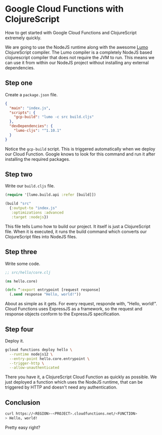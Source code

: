 # Google Cloud Functions with ClojureScript

How to get started with Google Cloud Functions and ClojureScript extremely quickly.

We are going to use the NodeJS runtime along with the awesome [Lumo](http://lumo-cljs.org) ClojureScript compiler. The Lumo compiler is a completely NodeJS based clojurescript compiler that does not require the JVM to run. This means we can use it from within our NodeJS project without installing any external dependencies.

## Step one

Create a `package.json` file.

```json
{
  "main": "index.js",
  "scripts": {
    "gcp-build": "lumo -c src build.cljs"
  },
  "devDependencies": {
    "lumo-cljs": "^1.10.1"
  }
}
```

Notice the `gcp-build` script. This is triggered automatically when we deploy our Cloud Function. Google knows to look for this command and run it after installing the required packages.

## Step two

Write our `build.cljs` file.

```clojure
(require '[lumo.build.api :refer [build]])

(build "src"
  {:output-to "index.js"
   :optimizations :advanced
   :target :nodejs})
```

This file tells Lumo how to build our project. It itself is just a ClojureScript file. When it is executed, it runs the build command which converts our ClojureScript files into NodeJS files.

## Step three

Write some code.

```clojure
;; src/hello/core.clj

(ns hello.core)

(defn ^:export entrypoint [request response]
  (.send response "Hello, world!"))
```

About as simple as it gets. For every request, responde with, "Hello, world!". Cloud Functions uses ExpressJS as a framework, so the request and response objects conform to the ExpressJS specification.

## Step four

Deploy it.

```sh
gcloud functions deploy hello \
  --runtime nodejs12 \
  --entry-point hello.core.entrypoint \
  --trigger-http \
  --allow-unauthenticated
```

There you have it, a ClojureScript Cloud Function as quickly as possible. We just deployed a function which uses the NodeJS runtime, that can be triggered by HTTP and doesn't need any authentication.

## Conclusion

```sh
curl https://<REGION>-<PROJECT>.cloudfunctions.net/<FUNCTION>
> Hello, world!
```

Pretty easy right?
